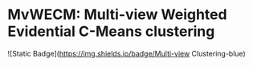 # MvWECM: Multi-view Weighted Evidential C-Means clustering
![Static Badge](https://img.shields.io/badge/Multi-view Clustering-blue)
